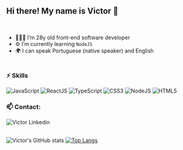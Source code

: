 ## Hi there! My name is Victor 👋
<br/>

- 🧑🏽‍💻 I’m 28y old front-end software developer
- ⚙️ I’m currently learning `NodeJS`
- 🌍 I can speak Portuguese (native speaker) and English
<br/><br/>


### ⚡ Skills

![JavaScript](https://img.shields.io/badge/JavaScript-323330?style=for-the-badge&logo=javascript&logoColor=F7DF1E)
![ReactJS](https://img.shields.io/badge/React-20232A?style=for-the-badge&logo=react&logoColor=61DAFB)
![TypeScript](https://img.shields.io/badge/TypeScript-007ACC?style=for-the-badge&logo=typescript&logoColor=white)
![CSS3](https://img.shields.io/badge/CSS3-1572B6?style=for-the-badge&logo=css3&logoColor=white)
![NodeJS](https://img.shields.io/badge/Node.js-43853D?style=for-the-badge&logo=node.js&logoColor=white)
![HTML5](https://img.shields.io/badge/HTML5-E34F26?style=for-the-badge&logo=html5&logoColor=white)

### 📫 Contact:
<div style="display: inline_block">
    <img align="center" alt= "Victor Linkedin" src="https://img.shields.io/badge/LinkedIn-0077B5?style=for-the-badge&logo=linkedin&logoColor=white)](https://www.linkedin.com/in/victorhfsantos" />
</div>
<br/>

![Victor's GitHub stats](https://github-readme-stats-nine-mu-19.vercel.app/api?username=viictorhfs&show_icons=true&theme=dracula&include_all_commits=true&count_private=true)
[![Top Langs](https://github-readme-stats-nine-mu-19.vercel.app/api/top-langs/?username=viictorhfs&size_weight=0.5&count_weight=0.5&layout=compact&theme=dracula)](https://github.com/viictorhfs/github-readme-stats)
